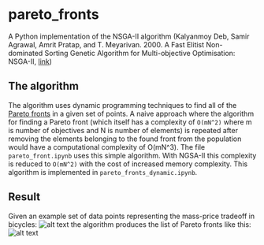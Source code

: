 # pareto_fronts
A Python implementation of the NSGA-II algorithm (Kalyanmoy Deb, Samir Agrawal, Amrit Pratap, and T. Meyarivan. 2000. A Fast Elitist Non-dominated Sorting Genetic Algorithm for Multi-objective Optimisation: NSGA-II, [link](https://pdfs.semanticscholar.org/59a3/fea1f38c5dd661cc5bfec50add2c2f881454.pdf))

## The algorithm
The algorithm uses dynamic programming techniques to find all of the [Pareto fronts](https://en.wikipedia.org/wiki/Pareto_efficiency#Use_in_engineering_and_economics) in a given set of points. A naive approach where the algorithm for finding a Pareto front (which itself has a complexity of `O(mN^2)` where m is number of objectives and N is number of elements) is repeated after removing the elements belonging to the found front from the population would have a computational complexity of O(mN^3). The file `pareto_front.ipynb` uses this simple algorithm. With NGSA-II this complexity is reduced to `O(mN^2)` with the cost of increased memory complexity. This algorithm is implemented in `pareto_fronts_dynamic.ipynb`.

## Result
Given an example set of data points representing the mass-price tradeoff in bicycles:
![alt text](https://github.com/iibrahimli/pareto_fronts/ "Data points")
the algorithm produces the list of Pareto fronts like this:
![alt text](https://github.com/iibrahimli/pareto-fronts/ "Pareto fronts")
